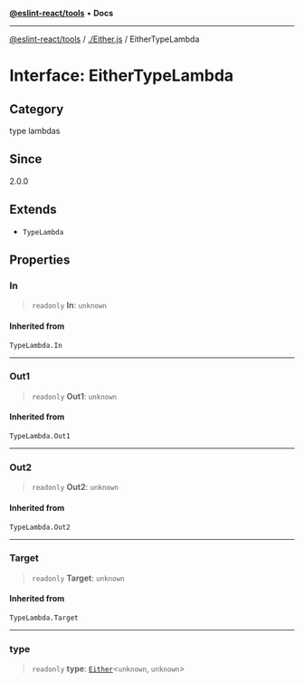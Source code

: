 [**@eslint-react/tools**](../../README.md) • **Docs**

***

[@eslint-react/tools](../../README.md) / [./Either.js](../README.md) / EitherTypeLambda

# Interface: EitherTypeLambda

## Category

type lambdas

## Since

2.0.0

## Extends

- `TypeLambda`

## Properties

### In

> `readonly` **In**: `unknown`

#### Inherited from

`TypeLambda.In`

***

### Out1

> `readonly` **Out1**: `unknown`

#### Inherited from

`TypeLambda.Out1`

***

### Out2

> `readonly` **Out2**: `unknown`

#### Inherited from

`TypeLambda.Out2`

***

### Target

> `readonly` **Target**: `unknown`

#### Inherited from

`TypeLambda.Target`

***

### type

> `readonly` **type**: [`Either`](../type-aliases/Either.md)\<`unknown`, `unknown`\>
